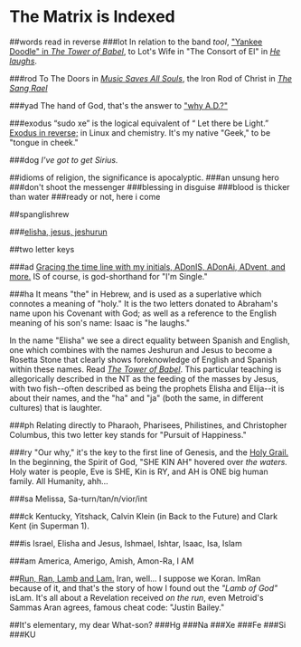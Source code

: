 # The Matrix is Indexed

##words read in reverse
###lot
In relation to the band *tool*, ["Yankee Doodle" in *The Tower of Babel*](the_tower_of_babel.html#TOOL), to Lot's Wife in "The Consort of El" in [*He laughs*](hamd.md/he_laughs.html#SALT).

###rod
To The Doors in [*Music Saves All Souls*](music_saves_all_souls.html), the Iron Rod of Christ in [*The Sang Rael*](holy_water,_sang_rael.html)

###yad
The hand of God, that's the answer to ["why A.D.?"](the_letter_why.html)

###exodus
 “sudo xe” is the logical equivalent of “ Let there be Light.” [Exodus in reverse;](behold,_the_burning_bush.html#LIGHT) in Linux and chemistry. It's my native "Geek," to be "tongue in cheek." 
 
###dog
*I've got to get Sirius.*

##idioms of religion, the significance is apocalyptic.
###an unsung hero
###don't shoot the messenger
###blessing in disguise
###blood is thicker than water
###ready or not, here i come

##spanglishrew

###[elisha, jesus, jeshurun](the_tower_of_babel.html)

##two letter keys

###ad
[Gracing the time line with my initials, ADonIS, ADonAi, ADvent, and more.](im_single.html)  IS of course, is god-shorthand for "I'm Single."

###ha
It means "the" in Hebrew, and is used as a superlative which connotes a meaning of "holy."  It is the two letters donated to Abraham's name upon his Covenant with God; as well as a reference to the English meaning of his son's name:  Isaac is "he laughs."

In the name "Elisha" we see a direct equality between Spanish and English, one which combines with the names Jeshurun and Jesus to become a Rosetta Stone that clearly shows foreknowledge of English and Spanish within these names.  Read [*The Tower of Babel*](the_tower_of_babel.html).  This particular teaching is allegorically described in the NT as the feeding of the masses by Jesus, with two fish--often described as being the prophets Elisha and Elija--it is about their names, and the "ha" and "ja" (both the same, in different cultures) that is laughter.

###ph
Relating directly to Pharaoh, Pharisees, Philistines, and Christopher Columbus, this two letter key stands for "Pursuit of Happiness."

###ry
"Our why," it's the key to the first line of Genesis, and the [Holy Grail.](holy_water,_sang_rael.html) In the beginning, the Spirit of God, "SHE KIN AH" hovered over *the waters.*  Holy water is people, Eve is SHE, Kin is RY, and AH is ONE big human family.  All Humanity, ahh...

###sa
Melissa, Sa-turn/tan/n/vior/int

###ck
Kentucky, Yitshack, Calvin Klein (in Back to the Future) and Clark Kent (in Superman 1).  

###is
Israel, Elisha and Jesus, Ishmael, Ishtar, Isaac, Isa, Islam

###am
America, Amerigo, Amish, Amon-Ra, I AM

##[Run, Ran, Lamb and Lam.](the_lamb_of_god.html)
Iran, well... I suppose we Koran.  ImRan because of it, and that's the story of how I found out the *"Lamb of God"* isLam.  It's all about a Revelation received *on the run*, even Metroid's Sammas Aran agrees, famous cheat code: "Justin Bailey."

##It's elementary, my dear What-son?
###Hg
###Na
###Xe
###Fe
###Si
###KU

